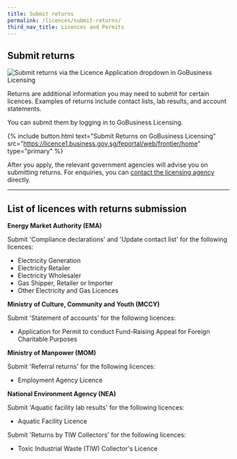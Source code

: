 ```yaml
---
title: Submit returns
permalink: /licences/submit-returns/
third_nav_title: Licences and Permits
---
```


## Submit returns

![Submit returns via the Licence Application dropdown in GoBusiness Licensing](/images/licences/submit-returns-banner.jpg)

Returns are additional information you may need to submit for certain licences. Examples of returns include contact lists, lab results, and account statements.

You can submit them by logging in to GoBusiness Licensing.

{% include button.html text="Submit Returns on GoBusiness Licensing" src="https://licence1.business.gov.sg/feportal/web/frontier/home" type="primary" %}

After you apply, the relevant government agencies will advise you on submitting returns. For enquiries, you can [contact the licensing agency](/contact-us/agencies/) directly.

<!--For more questions about submitting returns, read our [Licensing FAQ].-->

-----

## List of licences with returns submission

**Energy Market Authority (EMA)**

Submit 'Compliance declarations' and 'Update contact list' for the following licences:

- Electricity Generation
- Electricity Retailer
- Electricity Wholesaler
- Gas Shipper, Retailer or Importer
- Other Electricity and Gas Licences

**Ministry of Culture, Community and Youth (MCCY)**

Submit 'Statement of accounts' for the following licences:

- Application for Permit to conduct Fund-Raising Appeal for Foreign Charitable Purposes

**Ministry of Manpower (MOM)**

Submit 'Referral returns' for the following licences:

- Employment Agency Licence

**National Environment Agency (NEA)**

Submit 'Aquatic facility lab results' for the following licences:

- Aquatic Facility Licence

Submit 'Returns by TIW Collectors' for the following licences:

- Toxic Industrial Waste (TIW) Collector's Licence
